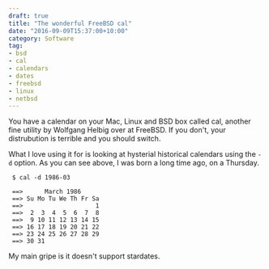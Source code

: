 ```yaml
---
draft: true
title: "The wonderful FreeBSD cal"
date: "2016-09-09T15:37:00+10:00"
category: Software
tag:
- bsd
- cal
- calendars
- dates
- freebsd
- linux
- netbsd
---
```

You have a calendar on your Mac, Linux and BSD box called cal, another fine utility by Wolfgang Helbig over at FreeBSD. If you don't, your distrubution is terrible and you should switch.

What I love using it for is looking at hysterial historical calendars using the `-d` option. As you can see above, I was born a long time ago, on a Thursday.

     $ cal -d 1986-03
    
     ==>      March 1986
     ==> Su Mo Tu We Th Fr Sa
     ==>                    1
     ==>  2  3  4  5  6  7  8
     ==>  9 10 11 12 13 14 15
     ==> 16 17 18 19 20 21 22
     ==> 23 24 25 26 27 28 29
     ==> 30 31

My main gripe is it doesn't support stardates.
